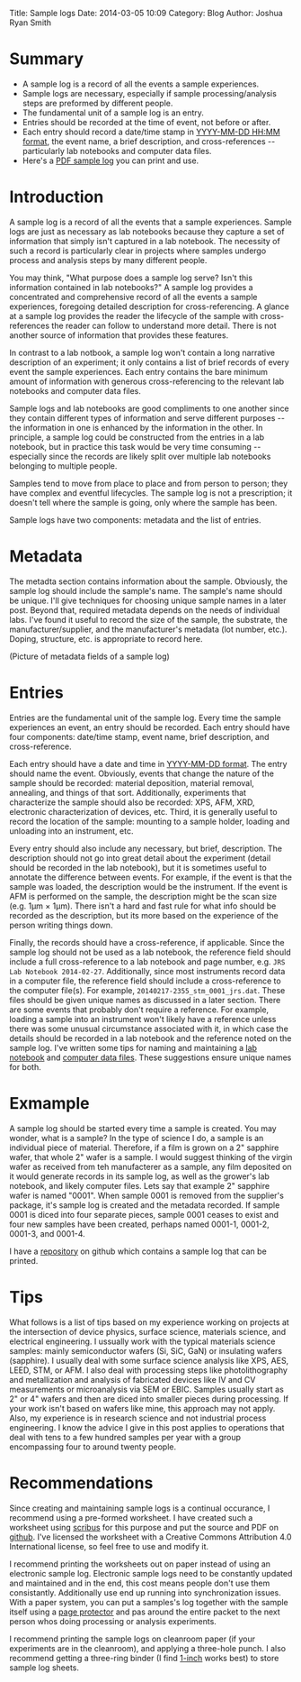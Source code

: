 Title: Sample logs
Date: 2014-03-05 10:09
Category: Blog
Author: Joshua Ryan Smith

Summary
=======
* A sample log is a record of all the events a sample experiences.
* Sample logs are necessary, especially if sample processing/analysis steps are preformed by different people.
* The fundamental unit of a sample log is an entry.
* Entries should be recorded at the time of event, not before or after.
* Each entry should record a date/time stamp in [YYYY-MM-DD HH:MM format](https://en.wikipedia.org/wiki/ISO_8601), the event name, a brief description, and cross-references -- particularly lab notebooks and computer data files.
* Here's a [PDF sample log](https://github.com/jrsmith3/sample_log) you can print and use.

Introduction
============
A sample log is a record of all the events that a sample experiences. Sample logs are just as necessary as lab notebooks because they capture a set of information that simply isn't captured in a lab notebook. The necessity of such a record is particularly clear in projects where samples undergo process and analysis steps by many different people.

You may think, "What purpose does a sample log serve? Isn't this information contained in lab notebooks?" A sample log provides a concentrated and comprehensive record of all the events a sample experiences, foregoing detailed description for cross-referencing. A glance at a sample log provides the reader the lifecycle of the sample with cross-references the reader can follow to understand more detail. There is not another source of information that provides these features. 

In contrast to a lab notbook, a sample log won't contain a long narrative description of an experiment; it only contains a list of brief records of every event the sample experiences. Each entry contains the bare minimum amount of information with generous cross-referencing to the relevant lab notebooks and computer data files. 

Sample logs and lab notebooks are good compliments to one another since they contain different types of information and serve different purposes -- the information in one is enhanced by the information in the other. In principle, a sample log could be constructed from the entries in a lab notebook, but in practice this task would be very time consuming -- especially since the records are likely split over multiple lab notebooks belonging to multiple people.

Samples tend to move from place to place and from person to person; they have complex and eventful lifecycles. The sample log is not a prescription; it doesn't tell where the sample is going, only where the sample has been. 

Sample logs have two components: metadata and the list of entries.

Metadata
========
The metadta section contains information about the sample. Obviously, the sample log should include the sample's name. The sample's name should be unique. I'll give techniques for choosing unique sample names in a later post. Beyond that, required metadata depends on the needs of individual labs. I've found it useful to record the size of the sample, the substrate, the manufacturer/supplier, and the manufacturer's metadata (lot number, etc.). Doping, structure, etc. is appropriate to record here.

(Picture of metadata fields of a sample log)

Entries
=======
Entries are the fundamental unit of the sample log. Every time the sample experiences an event, an entry should be recorded. Each entry should have four components: date/time stamp, event name, brief description, and cross-reference.

Each entry should have a date and time in [YYYY-MM-DD format](http://en.wikipedia.org/wiki/ISO_8601). The entry should name the event. Obviously, events that change the nature of the sample should be recorded: material deposition, material removal, annealing, and things of that sort. Additionally, experiments that characterize the sample should also be recorded: XPS, AFM, XRD, electronic characterization of devices, etc. Third, it is generally useful to record the location of the sample: mounting to a sample holder, loading and unloading into an instrument, etc.

Every entry should also include any necessary, but brief, description. The description should not go into great detail about the experiment (detail should be recorded in the lab notebook), but it is sometimes useful to annotate the difference between events. For example, if the event is that the sample was loaded, the description would be the instrument. If the event is AFM is performed on the sample, the description might be the scan size (e.g. 1μm × 1μm). There isn't a hard and fast rule for what info should be recorded as the description, but its more based on the experience of the person writing things down.

Finally, the records should have a cross-reference, if applicable. Since the sample log should not be used as a lab notebook, the reference field should include a full cross-reference to a lab notebook and page number, e.g. `JRS Lab Notebook 2014-02-27`. Additionally, since most instruments record data in a computer file, the reference field should include a cross-reference to the computer file(s). For example, `20140217-2355_stm_0001_jrs.dat`. These files should be given unique names as discussed in a later section. There are some events that probably don't require a reference. For example, loading a sample into an instrument won't likely have a reference unless there was some unusual circumstance associated with it, in which case the details should be recorded in a lab notebook and the reference noted on the sample log. I've written some tips for naming and maintaining a [lab notebook](http://jrsmith3.github.io/effective-lab-notebooks.html) and [computer data files](http://jrsmith3.github.io/naming-files-uniquely-to-reduce-confusion.html). These suggestions ensure unique names for both.

Exmample
========
A sample log should be started every time a sample is created. You may wonder, what is a sample? In the type of science I do, a sample is an individual piece of material. Therefore, if a film is grown on a 2" sapphire wafer, that whole 2" wafer is a sample. I would suggest thinking of the virgin wafer as received from teh manufacterer as a sample, any film deposited on it would generate records in its sample log, as well as the grower's lab notebook, and likely computer files. Lets say that example 2" sapphire wafer is named "0001". When sample 0001 is removed from the supplier's package, it's sample log is created and the metadata recorded. If sample 0001 is diced into four separate pieces, sample 0001 ceases to exist and four new samples have been created, perhaps named 0001-1, 0001-2, 0001-3, and 0001-4. 

I have a [repository](https://github.com/jrsmith3/sample_log) on github which contains a sample log that can be printed.

Tips
====
What follows is a list of tips based on my experience working on projects at the intersection of device physics, surface science, materials science, and electrical engineering. I ussually work with the typical materials science samples: mainly semiconductor wafers (Si, SiC, GaN) or insulating wafers (sapphire). I usually deal with some surface science analysis like XPS, AES, LEED, STM, or AFM. I also deal with processing steps like photolithography and metallization and analysis of fabricated devices like IV and CV measurements or microanalysis via SEM or EBIC. Samples usually start as 2" or 4" wafers and then are diced into smaller pieces during processing. If your work isn't based on wafers like mine, this approach may not apply. Also, my experience is in research science and not industrial process engineering. I know the advice I give in this post applies to operations that deal with tens to a few hundred samples per year with a group encompassing four to around twenty people.

Recommendations
===============
Since creating and maintaining sample logs is a continual occurance, I recommend using a pre-formed worksheet. I have created such a worksheet using [scribus](http://scribus.net) for this purpose and put the source and PDF on [github](https://github.com/jrsmith3/sample_log). I've licensed the worksheet with a Creative Commons Attribution 4.0 International license, so feel free to use and modify it.

I recommend printing the worksheets out on paper instead of using an electronic sample log. Electronic sample logs need to be constantly updated and maintained and in the end, this cost means people don't use them consistantly. Additionally use end up running into synchronization issues. With a paper system, you can put a samples's log together with the sample itself using a [page protector](http://www.amazon.com/exec/obidos/ASIN/B00006IC89) and pas around the entire packet to the next person whos doing processing or analysis experiments.

I recommend printing the sample logs on cleanroom paper (if your experiments are in the cleanroom), and applying a three-hole punch. I also recommend getting a three-ring binder (I find [1-inch](http://www.amazon.com/exec/obidos/ASIN/B0001J3R3C) works best) to store sample log sheets.
